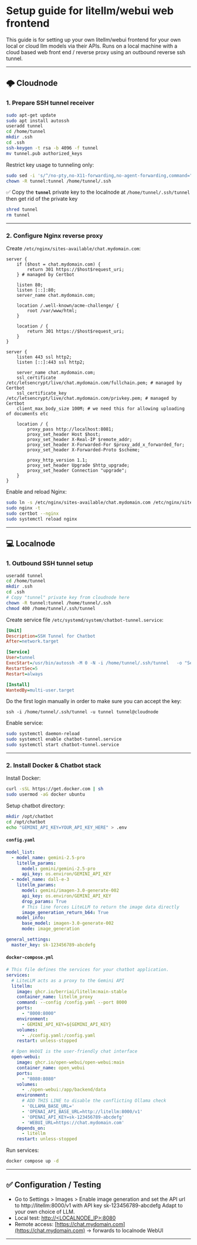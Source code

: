 # Setup guide for litellm/webui web frontend
This guide is for setting up your own litellm/webui frontend for your own local or cloud llm models via their APIs. Runs on a local machine with a cloud based web front end / reverse proxy using an outbound reverse ssh tunnel.

---

## 🌩️ Cloudnode

### 1. Prepare SSH tunnel receiver

```bash
sudo apt-get update
sudo apt install autossh
useradd tunnel
cd /home/tunnel
mkdir .ssh
cd .ssh
ssh-keygen -t rsa -b 4096 -f tunnel
mv tunnel.pub authorized_keys
```

Restrict key usage to tunneling only:

```bash
sudo sed -i 's/^/no-pty,no-X11-forwarding,no-agent-forwarding,command="sleep infinity" /' authorized_keys
chown -R tunnel:tunnel /home/tunnel/.ssh
```

✅ Copy the **`tunnel`** private key to the localnode at `/home/tunnel/.ssh/tunnel` then get rid of the private key

```bash
shred tunnel
rm tunnel
```

---

### 2. Configure Nginx reverse proxy

Create `/etc/nginx/sites-available/chat.mydomain.com`:

```nginx
server {
    if ($host = chat.mydomain.com) {
        return 301 https://$host$request_uri;
    } # managed by Certbot

    listen 80;
    listen [::]:80;
    server_name chat.mydomain.com;

    location /.well-known/acme-challenge/ {
        root /var/www/html;
    }

    location / {
        return 301 https://$host$request_uri;
    }
}

server {
    listen 443 ssl http2;
    listen [::]:443 ssl http2;

    server_name chat.mydomain.com;
    ssl_certificate /etc/letsencrypt/live/chat.mydomain.com/fullchain.pem; # managed by Certbot
    ssl_certificate_key /etc/letsencrypt/live/chat.mydomain.com/privkey.pem; # managed by Certbot
    client_max_body_size 100M; # we need this for allowing uploading of documents etc

    location / {
        proxy_pass http://localhost:8081;
        proxy_set_header Host $host;
        proxy_set_header X-Real-IP $remote_addr;
        proxy_set_header X-Forwarded-For $proxy_add_x_forwarded_for;
        proxy_set_header X-Forwarded-Proto $scheme;

        proxy_http_version 1.1;
        proxy_set_header Upgrade $http_upgrade;
        proxy_set_header Connection "upgrade";
    }
}
```

Enable and reload Nginx:

```bash
sudo ln -s /etc/nginx/sites-available/chat.mydomain.com /etc/nginx/sites-enabled/
sudo nginx -t
sudo certbot --nginx
sudo systemctl reload nginx
```

---

## 💻 Localnode

### 1. Outbound SSH tunnel setup

```bash
useradd tunnel
cd /home/tunnel
mkdir .ssh
cd .ssh
# Copy "tunnel" private key from cloudnode here
chown -R tunnel:tunnel /home/tunnel/.ssh
chmod 400 /home/tunnel/.ssh/tunnel
```

Create service file `/etc/systemd/system/chatbot-tunnel.service`:

```ini
[Unit]
Description=SSH Tunnel for Chatbot
After=network.target

[Service]
User=tunnel
ExecStart=/usr/bin/autossh -M 0 -N -i /home/tunnel/.ssh/tunnel   -o "ServerAliveInterval=30"   -o "ServerAliveCountMax=3"   -o "ExitOnForwardFailure=yes"   -R 8081:localhost:8080 tunnel@cloudnode
RestartSec=5
Restart=always

[Install]
WantedBy=multi-user.target
```
Do the first login manually in order to make sure you can accept the key:

```ssh -i /home/tunnel/.ssh/tunnel -u tunnel tunnel@cloudnode```

Enable service:

```bash
sudo systemctl daemon-reload
sudo systemctl enable chatbot-tunnel.service
sudo systemctl start chatbot-tunnel.service
```

---

### 2. Install Docker & Chatbot stack

Install Docker:

```bash
curl -sSL https://get.docker.com | sh
sudo usermod -aG docker ubuntu
```

Setup chatbot directory:

```bash
mkdir /opt/chatbot
cd /opt/chatbot
echo "GEMINI_API_KEY=YOUR_API_KEY_HERE" > .env
```

#### `config.yaml`
```yaml
model_list:
  - model_name: gemini-2.5-pro
    litellm_params:
      model: gemini/gemini-2.5-pro
      api_key: os.environ/GEMINI_API_KEY
  - model_name: dall-e-3
    litellm_params:
      model: gemini/imagen-3.0-generate-002
      api_key: os.environ/GEMINI_API_KEY
      drop_params: True
      # This line forces LiteLLM to return the image data directly
      image_generation_return_b64: True
    model_info:
      base_model: imagen-3.0-generate-002
      mode: image_generation

general_settings:
  master_key: sk-123456789-abcdefg

```

#### `docker-compose.yml`
```yaml
# This file defines the services for your chatbot application.
services:
  # LiteLLM acts as a proxy to the Gemini API
  litellm:
    image: ghcr.io/berriai/litellm:main-stable
    container_name: litellm_proxy
    command: --config /config.yaml --port 8000
    ports:
      - "8000:8000"
    environment:
      - GEMINI_API_KEY=${GEMINI_API_KEY}
    volumes:
      - ./config.yaml:/config.yaml
    restart: unless-stopped

  # Open WebUI is the user-friendly chat interface
  open-webui:
    image: ghcr.io/open-webui/open-webui:main
    container_name: open_webui
    ports:
      - "8080:8080"
    volumes:
      - ./open-webui:/app/backend/data
    environment:
      # ADD THIS LINE to disable the conflicting Ollama check
      - 'OLLAMA_BASE_URL='
      - 'OPENAI_API_BASE_URL=http://litellm:8000/v1'
      - 'OPENAI_API_KEY=sk-123456789-abcdefg'
      - 'WEBUI_URL=https://chat.mydomain.com'
    depends_on:
      - litellm
    restart: unless-stopped

```

Run services:

```bash
docker compose up -d
```

---

## ✅ Configuration / Testing
- Go to Settings > Images > Enable image generation and set the API url to http://litellm:8000/v1 with API key sk-123456789-abcdefg Adapt to your own choice of LLM.
- Local test: [http://<LOCALNODE_IP>:8080](http://<LOCALNODE_IP>:8080)  
- Remote access: [https://chat.mydomain.com](https://chat.mydomain.com) → forwards to localnode WebUI  

---
